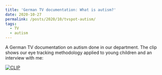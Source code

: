 ```yaml
---
title: 'German TV documentation: What is autism?'
date: 2020-10-27
permalink: /posts/2020/10/tvspot-autism/
tags:
  - TV
  - autism
---
```


A German TV documentation on autism done in our department. The clip shows our eye tracking methodology applied to young children and an interview with me:

[![CLIP](https://img.youtube.com/vi/BIQJJbjITjs/2.jpg)](https://www.youtube.com/watch?v=BIQJJbjITjs)
